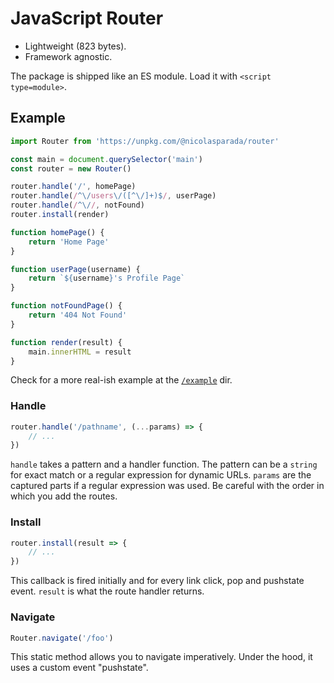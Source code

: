 # JavaScript Router

 - Lightweight (823 bytes).
 - Framework agnostic.

The package is shipped like an ES module. Load it with `<script type=module>`.

## Example

```js
import Router from 'https://unpkg.com/@nicolasparada/router'

const main = document.querySelector('main')
const router = new Router()

router.handle('/', homePage)
router.handle(/^\/users\/([^\/]+)$/, userPage)
router.handle(/^\//, notFound)
router.install(render)

function homePage() {
    return 'Home Page'
}

function userPage(username) {
    return `${username}'s Profile Page`
}

function notFoundPage() {
    return '404 Not Found'
}

function render(result) {
    main.innerHTML = result
}
```

Check for a more real-ish example at the [`/example`](https://js-router.netlify.com/) dir.

### Handle

```js
router.handle('/pathname', (...params) => {
    // ...
})
```

`handle` takes a pattern and a handler function.
The pattern can be a `string` for exact match or a regular expression for dynamic URLs. `params` are the captured parts if a regular expression was used.
Be careful with the order in which you add the routes.

### Install

```js
router.install(result => {
    // ...
})
```

This callback is fired initially and for every link click, pop and pushstate event.
`result` is what the route handler returns.

### Navigate

```js
Router.navigate('/foo')
```

This static method allows you to navigate imperatively. Under the hood, it uses a custom event "pushstate".
